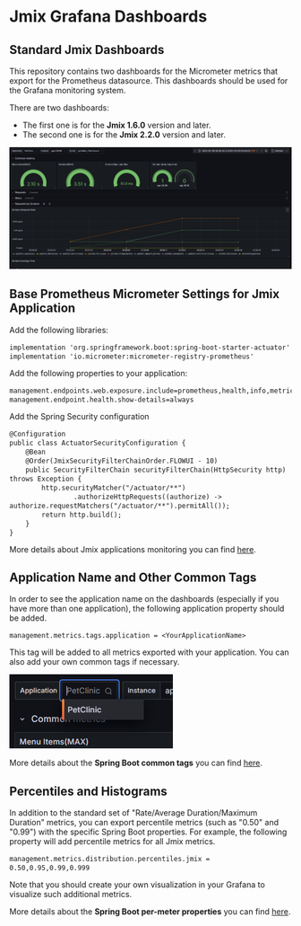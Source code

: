 <h1>Jmix Grafana Dashboards</h1>
<h2>Standard Jmix Dashboards</h2>

This repository contains two dashboards for the Micrometer metrics that export for the Prometheus datasource.
This dashboards should be used for the Grafana monitoring system.

There are two dashboards:
<ul>
    <li>The first one is for the <b>Jmix 1.6.0</b> version and later.</li>
    <li>The second one is for the <b>Jmix 2.2.0</b> version and later.</li>
</ul>
<img src="images/jmix_dashboard.png" alt="Jmix Dashboard"/>

<h2>Base Prometheus Micrometer Settings for Jmix Application</h2>

Add the following libraries:
```
implementation 'org.springframework.boot:spring-boot-starter-actuator'
implementation 'io.micrometer:micrometer-registry-prometheus'
```
Add the following properties to your application:
```
management.endpoints.web.exposure.include=prometheus,health,info,metrics
management.endpoint.health.show-details=always
```
Add the Spring Security configuration

```
@Configuration
public class ActuatorSecurityConfiguration {
    @Bean
    @Order(JmixSecurityFilterChainOrder.FLOWUI - 10)
    public SecurityFilterChain securityFilterChain(HttpSecurity http) throws Exception {
        http.securityMatcher("/actuator/**")
                .authorizeHttpRequests((authorize) -> authorize.requestMatchers("/actuator/**").permitAll());
        return http.build();
    }
}
```

More details about Jmix applications monitoring you can find <a href="https://habr.com/ru/companies/haulmont/articles/825402/">here</a>. 

<h2>Application Name and Other Common Tags</h2>
In order to see the application name on the dashboards (especially if you have more than one application), the following application property should be added.

```
management.metrics.tags.application = <YourApplicationName>
```
This tag will be added to all metrics exported with your application. You can also add your own common tags if necessary.

<img src="images/applications_list.png" alt="Applications list"/>

More details about the <b>Spring Boot common tags</b> you can find <a href="https://docs.spring.io/spring-boot/reference/actuator/metrics.html#actuator.metrics.customizing.common-tags">here</a>.

<h2>Percentiles and Histograms</h2>

In addition to the standard set of "Rate/Average Duration/Maximum Duration" metrics, you can export percentile metrics (such as "0.50" and "0.99") with the specific Spring Boot properties. For example, the following property will add percentile metrics for all Jmix metrics.

```
management.metrics.distribution.percentiles.jmix = 0.50,0.95,0.99,0.999
```
Note that you should create your own visualization in your Grafana to visualize such additional metrics.

More details about the <b>Spring Boot per-meter properties</b> you can find <a href="https://docs.spring.io/spring-boot/reference/actuator/metrics.html#actuator.metrics.customizing.per-meter-properties">here</a>. 





